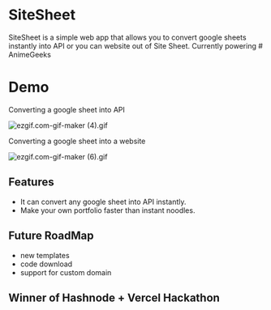 # SiteSheet

SiteSheet is a simple web app that allows you to convert google sheets instantly into API or you can website out of Site Sheet.
Currently powering # AnimeGeeks

# Demo

Converting a google sheet into API

![ezgif.com-gif-maker (4).gif](https://cdn.hashnode.com/res/hashnode/image/upload/v1612546465015/whaQZ0B5Z.gif)

Converting a google sheet into a website

![ezgif.com-gif-maker (6).gif](https://cdn.hashnode.com/res/hashnode/image/upload/v1612547300084/jo8EW6L4e.gif)

## Features

- It can convert any google sheet into API instantly.
- Make your own portfolio faster than instant noodles.

## Future RoadMap

- new templates
- code download
- support for custom domain

## Winner of  Hashnode + Vercel Hackathon
